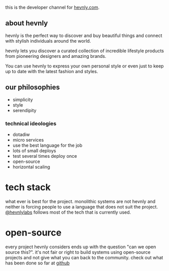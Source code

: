 this is the developer channel for [hevnly.com](https://hevnly.com).
## about hevnly ##
hevnly is the perfect way to discover and buy beautiful things and connect with stylish individuals around the world.

hevnly lets you discover a curated collection of incredible lifestyle products from pioneering designers and amazing brands.

You can use hevnly to express your own personal style or even just to keep up to date with the latest fashion and styles.
## our philosophies ##
+ simplicity
+ style
+ serendipity

### technical ideologies ###
+ dotadiw
+ micro services
+ use the best language for the job
+ lots of small deploys
+ test several times deploy once
+ open-source
+ horizontal scaling

# tech stack #
what ever is best for the project. monolithic systems are not hevnly and neither is forcing people to use a language that does not suit the project. [@hevnlylabs](https://twitter.com/hevnlylabs) follows most of the tech that is currently used.
# open-source #
every project hevnly considers ends up with the question "can we open source this?". it's not fair or right to build systems using open-source projects and not give what you can back to the community. check out what has been done so far at [github](https://github.com/hevnly/)
